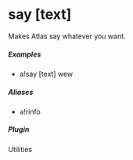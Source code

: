 # say [text]

Makes Atlas say whatever you want.
			

##### Examples

* a!say [text] wew


##### Aliases

* a!rinfo


##### Plugin
Utilities